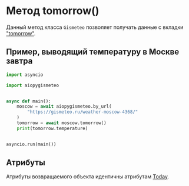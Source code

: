 # Метод tomorrow()

Данный метод класса `Gismeteo` позволяет получать данные с вкладки ["tomorrow"](https://gismeteo.ru/weather-moscow-4368/tomorrow/).

## Пример, выводящий температуру в Москве завтра

```python
import asyncio

import aiopygismeteo


async def main():
    moscow = await aiopygismeteo.by_url(
        "https://gismeteo.ru/weather-moscow-4368/"
    )
    tomorrow = await moscow.tomorrow()
    print(tomorrow.temperature)


asyncio.run(main())
```

## Атрибуты

Атрибуты возвращаемого объекта идентичны атрибутам [Today](today.md).
